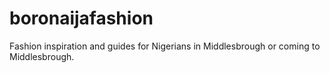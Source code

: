 # boronaijafashion
Fashion inspiration and guides for Nigerians in Middlesbrough or coming to Middlesbrough.
